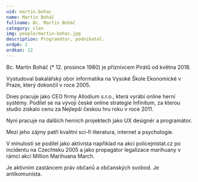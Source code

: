 ```yaml
---
uid: martin.bohac
name: Martin Boháč
fullname: Bc. Martin Boháč
category: clen
img: people/martin-bohac.jpg
description: Programátor, podnikatel.
ordp6: 2
ordkan: 22
---
```

Bc. Martin Boháč (* 12. prosince 1980) je příznivcem Pirátů od května 2018.

Vystudoval bakalářský obor informatika na Vysoké Škole Ekonomické v Praze, který dokončil v roce 2005.

Dnes pracuje jako CEO firmy Allodium s.r.o., která vyrábí online herní systémy. Podílel se na vývoji české online strategie Infinitum, za kterou studio získalo cenu za Nejlepší českou hru roku v roce 2011.

Nyní pracuje na dalších herních projektech jako UX designér a programátor.

Mezi jeho zájmy patří kvalitní sci-fi literatura, internet a psychologie.

V minulosti se podílel jako aktivista například na akci policejnistat.cz po incidentu na Czechteku 2005 a jako propagátor legalizace marihuany v rámci akcí Million Marihuana March.

Je aktivním zastáncem práv občanů a občanských svobod. Je antikomunista.
